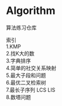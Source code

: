 Algorithm
=========

算法练习仓库

索引  
1.KMP<br/>
2.找K大的数<br/>
3.字典排序<br/>
4.简单的社交关系映射<br/>
5.最大子段和问题<br/>
6.最优二叉检索树<br/>
7.最长子序列 LCS LIS<br/>
8.数塔问题<br/>